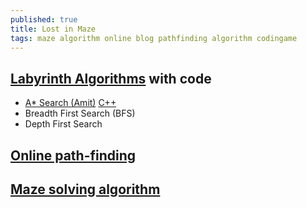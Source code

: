 ```yaml
---
published: true
title: Lost in Maze
tags: maze algorithm online blog pathfinding algorithm codingame
---
```

## [Labyrinth Algorithms](http://bryukh.com/labyrinth-algorithms/) with code
- [A* Search (Amit)](https://theory.stanford.edu/~amitp/GameProgramming/AStarComparison.html)
	[C++](https://www.redblobgames.com/pathfinding/a-star/implementation.html#cpp-astar)
- Breadth First Search (BFS)
- Depth First Search

## [Online path-finding](http://qiao.github.io/PathFinding.js/visual/)

## [Maze solving algorithm](https://en.wikipedia.org/wiki/Maze_solving_algorithm)

